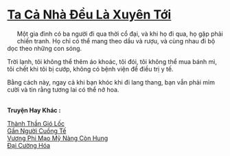 <a href="https://truyentiki.com/ta-ca-nha-deu-la-xuyen-toi.33551/" title="Ta Cả Nhà Đều Là Xuyên Tới"><h1>Ta Cả Nhà Đều Là Xuyên Tới</h1></a><div style="display:table"><img align="right" style="float: left; padding: 10px;" src="https://truyentiki.com/images/story/200x260/33551.jpg" alt="">Một gia đình có ba người đi qua thời cổ đại, và khi họ đi qua, họ gặp phải chiến tranh. Họ chỉ có thể mang theo dầu và rượu, và cùng nhau đi bộ dọc theo những con sóng. <p></p> Trời lạnh, tôi không thể thêm áo khoác, tôi đói, tôi không thể mua bánh mì, tôi chết khi tôi bị cướp, không có bệnh viện để điều trị y tế. <p></p> Bằng cách này, ngay cả khi bạn khóc khi đi lang thang, bạn vẫn phải mỉm cười và tin rằng tương lai có thể nở hoa.</div><p><br><b>Truyện Hay Khác :</b></p><a href="https://truyentiki.com/thanh-than-gio-loc.33550/" alt="Thành Thần Gió Lốc">Thành Thần Gió Lốc</a><br/><a href="https://github.com/nownovels/top500/tree/master/truyenhay/33882/" alt="Gần Người Cuồng Tế">Gần Người Cuồng Tế</a><br/><a href="https://github.com/nownovels/top500/tree/master/truyenhay/33752/" alt="Vương Phi Mạo Mỹ Nàng Còn Hung">Vương Phi Mạo Mỹ Nàng Còn Hung</a><br/><a href="https://www.flickr.com/photos/188164041@N05/49981065971/" alt="Đại Cường Hóa">Đại Cường Hóa</a><br/>